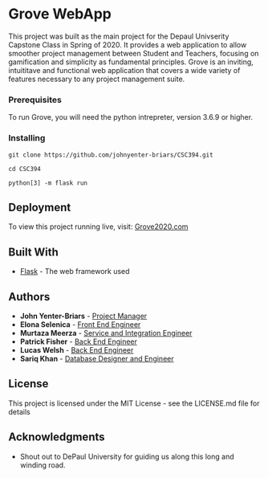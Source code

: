 # Grove WebApp

This project was built as the main project for the Depaul Univserity Capstone Class in Spring of 2020. It provides a web application to allow smoother project management between Student and Teachers, focusing on gamification and simplicity as fundamental principles. Grove is an inviting, intuititave and functional web application that covers a wide variety of features necessary to any project management suite. 

### Prerequisites

To run Grove, you will need the python intrepreter, version 3.6.9 or higher.

### Installing

```
git clone https://github.com/johnyenter-briars/CSC394.git
```

```
cd CSC394
```

```
python[3] -m flask run
```

## Deployment

To view this project running live, visit: [Grove2020.com](https://grove2020.herokuapp.com/)

## Built With

* [Flask](https://flask.palletsprojects.com/en/1.1.x/) - The web framework used

## Authors

* **John Yenter-Briars** - [Project Manager](https://github.com/johnyenter-briars)
* **Elona Selenica** - [Front End Engineer](https://github.com/eselenic)
* **Murtaza Meerza** - [Service and Integration Engineer](https://github.com/velocitybolt)
* **Patrick Fisher** - [Back End Engineer](https://github.com/patrickfisher1)
* **Lucas Welsh** - [Back End Engineer](https://github.com/lucasmwelsh)
* **Sariq Khan** - [Database Designer and Engineer](https://github.com/superskhan4200)

## License

This project is licensed under the MIT License - see the LICENSE.md file for details

## Acknowledgments

* Shout out to DePaul University for guiding us along this long and winding road. 

